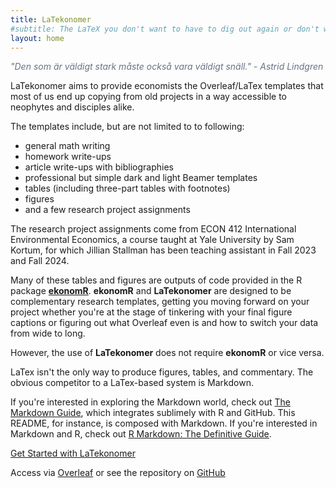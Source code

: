 ```yaml
---
title: LaTekonomer
#subtitle: The LaTeX you don't want to have to dig out again or don't want to search for hours on StackExchange to find.
layout: home
---
```


<p style="color:#677385; font-style:italic;">
"Den som är väldigt stark måste också vara väldigt snäll." - Astrid Lindgren
</p>


LaTekonomer aims to provide economists the Overleaf/LaTex templates that most of us end up copying from old projects in a way accessible to neophytes and disciples alike.

The templates include, but are not limited to to following:

- general math writing
- homework write-ups
- article write-ups with bibliographies
- professional but simple dark and light Beamer templates
- tables (including three-part tables with footnotes)
- figures
- and a few research project assignments

The research project assignments come from ECON 412 International Environmental Economics, a course taught at Yale University by Sam Kortum, for which Jillian Stallman has been teaching assistant in Fall 2023 and Fall 2024.

Many of these tables and figures are outputs of code provided in the R package [**ekonomR**](https://github.com/stallman-j/ekonomR).  **ekonomR** and **LaTekonomer**  are designed to be complementary research templates, getting you moving forward on your project whether you're at the stage of tinkering with your final figure captions or figuring out what Overleaf even is and how to switch your data from wide to long.

However, the use of **LaTekonomer** does not require **ekonomR** or vice versa.

LaTex isn't the only way to produce figures, tables, and commentary. The obvious competitor to a LaTex-based system is Markdown. 

If you're interested in exploring the Markdown world, check out [The Markdown Guide](https://www.markdownguide.org/book/), which integrates sublimely with R and GitHub. This README, for instance, is composed with Markdown. If you're interested in Markdown and R, check out [R Markdown: The Definitive Guide](https://bookdown.org/yihui/rmarkdown/).

[Get Started with LaTekonomer](https://stallman-j.github.io/LaTekonomer/how-tos/documentation-LaTekonomer)

Access via [Overleaf](https://www.overleaf.com/read/mpdhvnnjzsxq#7e6598) or see the repository on [GitHub](https://github.com/stallman-j/LaTekonomer)
